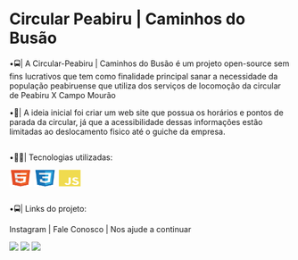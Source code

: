 <h1>Circular Peabiru | Caminhos do Busão</h1>
<p>•🚍| A Circular-Peabiru | Caminhos do Busão é um projeto open-source sem fins lucrativos que tem como finalidade principal sanar a necessidade da população peabiruense que utiliza dos serviços de locomoção da circular de Peabiru X Campo Mourão</p>
<p>•📲| A ideia inicial foi criar um web site que possua os horários e pontos de parada da circular, já que a acessibilidade dessas informações estão limitadas ao deslocamento fisico até o guiche da empresa.</p>

##

<p>•👨‍💻| Tecnologias utilizadas: </p>

<div style="display: inline_block">
  
  <img align="center" alt="Rafa-HTML" height="30" width="40" src="https://raw.githubusercontent.com/devicons/devicon/master/icons/html5/html5-original.svg">
  
  <img align="center" alt="CSS" height="30" width="40" src="https://raw.githubusercontent.com/devicons/devicon/master/icons/css3/css3-original.svg">
  
  <img align="center" alt="Js" height="30" width="40" src="https://raw.githubusercontent.com/devicons/devicon/master/icons/javascript/javascript-plain.svg">
  
</div>

##

<p>•🚍| Links do projeto: </p>
<p>Instagram | Fale Conosco | Nos ajude a continuar</p>

<div> 
  <a href="https://instagram.com/circularpeabiru" target="_blank"><img src="https://img.shields.io/badge/-Instagram-%23E4405F?style=for-the-badge&logo=instagram&logoColor=white" target="_blank"></a>
  <a href="https://api.whatsapp.com/send?phone=5544997731206" target="_blank"><img src="https://img.shields.io/badge/WhatsApp-25D366?style=for-the-badge&logo=whatsapp&logoColor=white" target="_blank"></a>
  <a href="https://bit.ly/circular-peabiru" target="_blank"><img src="https://img.shields.io/badge/PayPal-00457C?style=for-the-badge&logo=paypal&logoColor=white"></a>
</div>

